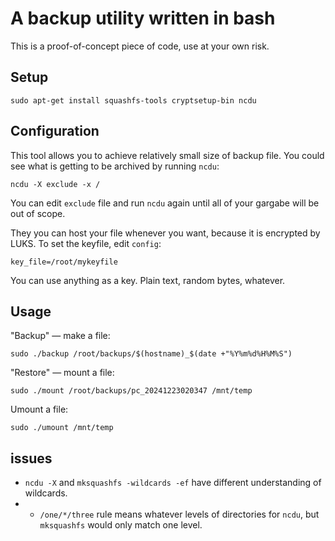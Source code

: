 A backup utility written in bash
================================

This is a proof-of-concept piece of code, use at your own risk.

Setup
-----

    sudo apt-get install squashfs-tools cryptsetup-bin ncdu

Configuration
-------------

This tool allows you to achieve relatively small size of backup file. You could see what is getting to be archived by running `ncdu`:

    ncdu -X exclude -x /

You can edit `exclude` file and run `ncdu` again until all of your gargabe will be out of scope.

They you can host your file whenever you want, because it is encrypted by LUKS. To set the keyfile, edit `config`:

    key_file=/root/mykeyfile

You can use anything as a key. Plain text, random bytes, whatever.

Usage
-----

"Backup" — make a file:

    sudo ./backup /root/backups/$(hostname)_$(date +"%Y%m%d%H%M%S")

"Restore" — mount a file:

    sudo ./mount /root/backups/pc_20241223020347 /mnt/temp

Umount a file:

    sudo ./umount /mnt/temp


issues
------

 * `ncdu -X` and `mksquashfs -wildcards -ef` have different understanding of wildcards.
 * * `/one/*/three` rule means whatever levels of directories for `ncdu`, but `mksquashfs` would only match one level.
